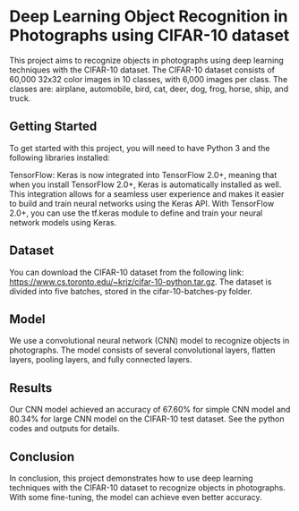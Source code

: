 # Deep Learning Object Recognition in Photographs using CIFAR-10 dataset

This project aims to recognize objects in photographs using deep learning techniques with the CIFAR-10 dataset. The CIFAR-10 dataset consists of 60,000 32x32 color images in 10 classes, with 6,000 images per class. The classes are: airplane, automobile, bird, cat, deer, dog, frog, horse, ship, and truck.

## Getting Started
To get started with this project, you will need to have Python 3 and the following libraries installed:

TensorFlow: Keras is now integrated into TensorFlow 2.0+, meaning that when you install TensorFlow 2.0+, Keras is automatically installed as well. This integration allows for a seamless user experience and makes it easier to build and train neural networks using the Keras API. With TensorFlow 2.0+, you can use the tf.keras module to define and train your neural network models using Keras.



## Dataset
You can download the CIFAR-10 dataset from the following link: https://www.cs.toronto.edu/~kriz/cifar-10-python.tar.gz. The dataset is divided into five batches, stored in the cifar-10-batches-py folder.

## Model
We use a convolutional neural network (CNN) model to recognize objects in photographs. The model consists of several convolutional layers, flatten layers, pooling layers, and fully connected layers.

## Results
Our CNN model achieved an accuracy of 67.60% for simple CNN model and  80.34% for large CNN model on the CIFAR-10 test dataset. See the python codes and outputs for details.

## Conclusion
In conclusion, this project demonstrates how to use deep learning techniques with the CIFAR-10 dataset to recognize objects in photographs. With some fine-tuning, the model can achieve even better accuracy.




